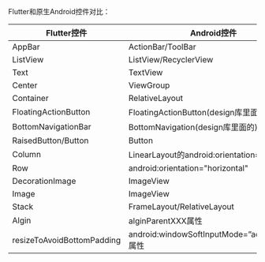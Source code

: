 ﻿Flutter和原生Android控件对比：

Flutter控件|Android控件
-|-
AppBar|ActionBar/ToolBar
ListView|ListView/RecyclerView
Text|TextView
Center|ViewGroup
Container|RelativeLayout
FloatingActionButton|FloatingActionButton(design库里面的)
BottomNavigationBar|BottomNavigation(design库里面的)
RaisedButton/Button|Button
Column|LinearLayout的android:orientation="vertical"
Row|android:orientation="horizontal"
DecorationImage|ImageView
Image|ImageView
Stack|FrameLayout/RelativeLayout
Algin|alginParentXXX属性
resizeToAvoidBottomPadding|android:windowSoftInputMode=”adjustResize属性

